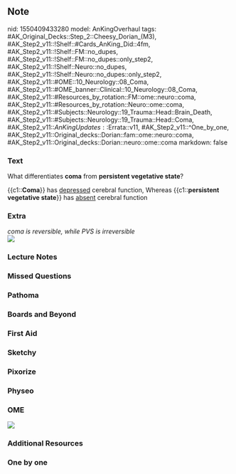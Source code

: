 ## Note
nid: 1550409433280
model: AnKingOverhaul
tags: #AK_Original_Decks::Step_2::Cheesy_Dorian_(M3), #AK_Step2_v11::!Shelf::#Cards_AnKing_Did::4fm, #AK_Step2_v11::!Shelf::FM::no_dupes, #AK_Step2_v11::!Shelf::FM::no_dupes::only_step2, #AK_Step2_v11::!Shelf::Neuro::no_dupes, #AK_Step2_v11::!Shelf::Neuro::no_dupes::only_step2, #AK_Step2_v11::#OME::10_Neurology::08_Coma, #AK_Step2_v11::#OME_banner::Clinical::10_Neurology::08_Coma, #AK_Step2_v11::#Resources_by_rotation::FM::ome::neuro::coma, #AK_Step2_v11::#Resources_by_rotation::Neuro::ome::coma, #AK_Step2_v11::#Subjects::Neurology::19_Trauma::Head::Brain_Death, #AK_Step2_v11::#Subjects::Neurology::19_Trauma::Head::Coma, #AK_Step2_v11::$AnKingUpdates::$Errata::v11, #AK_Step2_v11::^One_by_one, #AK_Step2_v11::Original_decks::Dorian::fam::ome::neuro::coma, #AK_Step2_v11::Original_decks::Dorian::neuro::ome::coma
markdown: false

### Text
What differentiates <b>coma</b> from <b>persistent vegetative
state</b>?
<div>
  {{c1::<b>Coma</b>}} has <u>depressed</u> cerebral function,
  Whereas {{c1::<b>persistent vegetative state</b>}} has
  <u>absent</u> cerebral function
</div>

### Extra
<div>
  <i>coma is reversible, while PVS is irreversible</i>
</div><i><img src="paste-64098091925505%20(1).jpg"></i>

### Lecture Notes


### Missed Questions


### Pathoma


### Boards and Beyond


### First Aid


### Sketchy


### Pixorize


### Physeo


### OME
<div class="ome-widget">
  <a href=
  "https://onlinemeded.org/spa/neurology/coma/acquire?ref=anki"><img src="_OME_AnkiFlashcards_Lesson_6.png"></a>
</div>

### Additional Resources


### One by one

